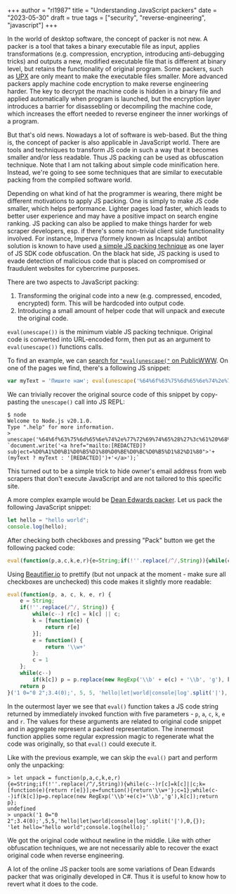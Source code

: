+++
author = "rl1987"
title = "Understanding JavaScript packers"
date = "2023-05-30"
draft = true
tags = ["security", "reverse-engineering", "javascript"]
+++

In the world of desktop software, the concept of packer is not new. A packer is 
a tool that takes a binary executable file as input, applies transformations
(e.g. compression, encryption, introducing anti-debugging tricks) and outputs a
new, modified executable file that is different at binary level, but retains the
functionality of original program. Some packers, such as [UPX](https://upx.github.io/)
are only meant to make the executable files smaller. More advanced packers
apply machine code encryption to make reverse engineering harder. The key to 
decrypt the machine code is hidden in a binary file and applied automatically 
when program is launched, but the encryption layer introduces a barrier for
disassebling or decompiling the machine code, which increases the effort 
needed to reverse engineer the inner workings of a program.

But that's old news. Nowadays a lot of software is web-based. But the thing is,
the concept of packer is also applicable in JavaScript world. There are tools
and techniques to transform JS code in such a way that it becomes smaller and/or
less readable. Thus JS packing can be used as obfuscation technique. Note that
I am not talking about simple code minification here. Instead, we're going to 
see some techniques that are similar to executable packing from the compiled 
software world.

Depending on what kind of hat the programmer is wearing, there might be different
motivations to apply JS packing. One is simply to make JS code smaller, which
helps performance. Lighter pages load faster, which leads to better user
experience and may have a positive impact on search engine ranking. JS packing
can also be applied to make things harder for web scraper developers, esp. if
there's some non-trivial client side functionality involved. For instance,
Imperva (formely known as Incapsula) antibot solution is known to have used 
[a simple JS packing technique](https://nerodesu017.github.io/antibots/programming/2021/05/07/antibots-part-3.html)
as one layer of JS SDK code obfuscation. On the black hat side, JS packing is 
used to evade detection of malicious code that is placed on compromised or 
fraudulent websites for cybercrime purposes.

There are two aspects to JavaScript packing:

1. Transforming the original code into a new (e.g. compressed, encoded, encrypted)
form. This will be hardcoded into output code.
2. Introducing a small amount of helper code that will unpack and execute the 
original code.

`eval(unescape())` is the minimum viable JS packing technique. Original code
is converted into URL-encoded form, then put as an argument to `eval(unescape())`
functions calls. 

To find an example, we can [search for `"eval(unescape("` on PublicWWW](https://publicwww.com/websites/%22eval%28unescape%28%22/).
On one of the pages we find, there's a following JS snippet:

```javascript
var myText = 'Пишите нам'; eval(unescape('%64%6f%63%75%6d%65%6e%74%2e%77%72%69%74%65%28%27%3c%61%20%68%72%65%66%3d%22%6d%61%69%6c%74%6f%3a%76%69%74%40%61%75%64%69%74%2d%69%74%2e%72%75%3f%73%75%62%6a%65%63%74%3d%25%44%30%25%41%31%25%44%30%25%42%31%25%44%30%25%42%35%25%44%31%25%38%30%25%44%30%25%42%45%25%44%30%25%42%43%25%44%30%25%42%35%25%44%31%25%38%32%25%44%31%25%38%30%22%3e%27%2b%28%6d%79%54%65%78%74%20%3f%20%6d%79%54%65%78%74%20%3a%20%27%76%69%74%40%61%75%64%69%74%2d%69%74%2e%72%75%27%29%2b%27%3c%2f%61%3e%27%29%3b'))
```

We can trivially recover the original source code of this snippet by copy-pasting
the `unescape()` call into JS REPL:

```
$ node
Welcome to Node.js v20.1.0.
Type ".help" for more information.
> unescape('%64%6f%63%75%6d%65%6e%74%2e%77%72%69%74%65%28%27%3c%61%20%68%72%65%66%3d%22%6d%61%69%6c%74%6f%3a%76%69%74%40%61%75%64%69%74%2d%69%74%2e%72%75%3f%73%75%62%6a%65%63%74%3d%25%44%30%25%41%31%25%44%30%25%42%31%25%44%30%25%42%35%25%44%31%25%38%30%25%44%30%25%42%45%25%44%30%25%42%43%25%44%30%25%42%35%25%44%31%25%38%32%25%44%31%25%38%30%22%3e%27%2b%28%6d%79%54%65%78%74%20%3f%20%6d%79%54%65%78%74%20%3a%20%27%76%69%74%40%61%75%64%69%74%2d%69%74%2e%72%75%27%29%2b%27%3c%2f%61%3e%27%29%3b')
`document.write('<a href="mailto:[REDACTED]?subject=%D0%A1%D0%B1%D0%B5%D1%80%D0%BE%D0%BC%D0%B5%D1%82%D1%80">'+(myText ? myText : '[REDACTED]')+'</a>');`
```

This turned out to be a simple trick to hide owner's email address from web
scrapers that don't execute JavaScript and are not tailored to this specific
site. 

A more complex example would be [Dean Edwards packer](http://dean.edwards.name/packer/).
Let us pack the following JavaScript snippet:

```javascript
let hello = "hello world";
console.log(hello);
```

After checking both checkboxes and pressing "Pack" button we get the following
packed code:

```javascript
eval(function(p,a,c,k,e,r){e=String;if(!''.replace(/^/,String)){while(c--)r[c]=k[c]||c;k=[function(e){return r[e]}];e=function(){return'\\w+'};c=1};while(c--)if(k[c])p=p.replace(new RegExp('\\b'+e(c)+'\\b','g'),k[c]);return p}('1 0="0 2";3.4(0);',5,5,'hello|let|world|console|log'.split('|'),0,{}))
```

Using [Beautifier.io](https://beautifier.io/) to prettify (but not unpack at 
the moment - make sure all checkboxes are unchecked) this code makes it slightly 
more readable:

```javascript
eval(function(p, a, c, k, e, r) {
    e = String;
    if(!''.replace(/^/, String)) {
        while(c--) r[c] = k[c] || c;
        k = [function(e) {
            return r[e]
        }];
        e = function() {
            return '\\w+'
        };
        c = 1
    };
    while(c--)
        if(k[c]) p = p.replace(new RegExp('\\b' + e(c) + '\\b', 'g'), k[c]);
    return p
}('1 0="0 2";3.4(0);', 5, 5, 'hello|let|world|console|log'.split('|'), 0, {}))
```

In the outermost layer we see that `eval()` function takes a JS code string
returned by immediately invoked function with five parameters - `p`, `a`, `c`,
`k`, `e` and `r`. The values for these arguments are related to original code
snippet and in aggregate represent a packed representation. The innermost 
function applies some regular expression magic to regenerate what the code 
was originally, so that `eval()` could execute it.

Like with the previous example, we can skip the `eval()` part and perform only
the unpacking:

```
> let unpack = function(p,a,c,k,e,r){e=String;if(!''.replace(/^/,String)){while(c--)r[c]=k[c]||c;k=[function(e){return r[e]}];e=function(){return'\\w+'};c=1};while(c--)if(k[c])p=p.replace(new RegExp('\\b'+e(c)+'\\b','g'),k[c]);return p};
undefined
> unpack('1 0="0 2";3.4(0);',5,5,'hello|let|world|console|log'.split('|'),0,{});
'let hello="hello world";console.log(hello);'
```

We got the original code without newline in the middle. Like with other 
obfuscation techniques, we are not necessarily able to recover the exact
original code when reverse engineering.

A lot of the online JS packer tools are some variations of Dean Edwards packer
that was originally developed in C#. Thus it is useful to know how to revert
what it does to the code.


